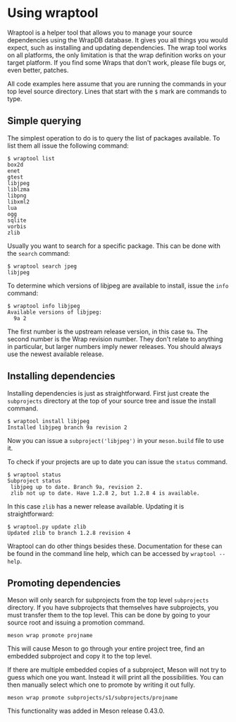 # Using wraptool

Wraptool is a helper tool that allows you to manage your source dependencies using the WrapDB database. It gives you all things you would expect, such as installing and updating dependencies. The wrap tool works on all platforms, the only limitation is that the wrap definition works on your target platform. If you find some Wraps that don't work, please file bugs or, even better, patches.

All code examples here assume that you are running the commands in your top level source directory. Lines that start with the `$` mark are commands to type.

## Simple querying

The simplest operation to do is to query the list of packages available. To list them all issue the following command:

    $ wraptool list
    box2d
    enet
    gtest
    libjpeg
    liblzma
    libpng
    libxml2
    lua
    ogg
    sqlite
    vorbis
    zlib

Usually you want to search for a specific package. This can be done with the `search` command:

    $ wraptool search jpeg
    libjpeg

To determine which versions of libjpeg are available to install, issue the `info` command:

    $ wraptool info libjpeg
    Available versions of libjpeg:
      9a 2

The first number is the upstream release version, in this case `9a`. The second number is the Wrap revision number. They don't relate to anything in particular, but larger numbers imply newer releases. You should always use the newest available release.

## Installing dependencies

Installing dependencies is just as straightforward. First just create the `subprojects` directory at the top of your source tree and issue the install command.

    $ wraptool install libjpeg
    Installed libjpeg branch 9a revision 2

Now you can issue a `subproject('libjpeg')` in your `meson.build` file to use it.

To check if your projects are up to date you can issue the `status` command.

    $ wraptool status
    Subproject status
     libjpeg up to date. Branch 9a, revision 2.
     zlib not up to date. Have 1.2.8 2, but 1.2.8 4 is available.

In this case `zlib` has a newer release available. Updating it is straightforward:

    $ wraptool.py update zlib
    Updated zlib to branch 1.2.8 revision 4

Wraptool can do other things besides these. Documentation for these can be found in the command line help, which can be accessed by `wraptool --help`.

## Promoting dependencies

Meson will only search for subprojects from the top level `subprojects` directory. If you have subprojects that themselves have subprojects, you must transfer them to the top level. This can be done by going to your source root and issuing a promotion command.

    meson wrap promote projname

This will cause Meson to go through your entire project tree, find an embedded subproject and copy it to the top level.

If there are multiple embedded copies of a subproject, Meson will not try to guess which one you want. Instead it will print all the possibilities. You can then manually select which one to promote by writing it out fully.

    meson wrap promote subprojects/s1/subprojects/projname

This functionality was added in Meson release 0.43.0.

